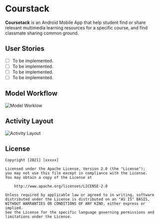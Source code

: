 # Courstack
**Coursetack** is an Android Mobile App that help student find or share relevant multimedia learning resources for a specific course, and find classmate sharing common ground.

## User Stories

- [ ] To be implemented.
- [ ] To be implemented.
- [ ] To be implemented.
- [ ] To be implemented.

## Model Workflow
<img src='Model Worklow.gif' title='Model Worklow' width='' alt='Model Worklow' />

## Activity Layout
<img src='Activity Layout.gif' title='Activity Layout' width='' alt='Activity Layout' />

## License

    Copyright [2021] [xxxxx]

    Licensed under the Apache License, Version 2.0 (the "License");
    you may not use this file except in compliance with the License.
    You may obtain a copy of the License at

        http://www.apache.org/licenses/LICENSE-2.0

    Unless required by applicable law or agreed to in writing, software
    distributed under the License is distributed on an "AS IS" BASIS,
    WITHOUT WARRANTIES OR CONDITIONS OF ANY KIND, either express or implied.
    See the License for the specific language governing permissions and
    limitations under the License.
